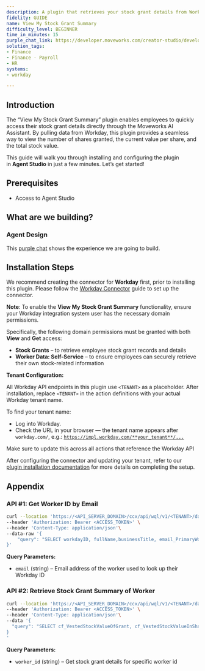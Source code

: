 ```yaml
---
description: A plugin that retrieves your stock grant details from Workday, including the number of shares granted, current value per share, and the total stock value.
fidelity: GUIDE
name: View My Stock Grant Summary
difficulty_level: BEGINNER
time_in_minutes: 15
purple_chat_link: https://developer.moveworks.com/creator-studio/developer-tools/purple-chat/?conversation=%7B%22startTimestamp%22%3A%2211%3A43+AM%22%2C%22messages%22%3A%5B%7B%22parts%22%3A%5B%7B%22richText%22%3A%22%3Cp%3ECan+you+show+me+my+stock+grant+summary%3F%3C%2Fp%3E%22%7D%5D%2C%22role%22%3A%22user%22%7D%2C%7B%22parts%22%3A%5B%7B%22reasoningSteps%22%3A%5B%7B%22richText%22%3A%22%3Cp%3ELooking+up+your+stock+grant+information+in+Workday...%3C%2Fp%3E%22%2C%22status%22%3A%22pending%22%7D%5D%7D%5D%2C%22role%22%3A%22assistant%22%7D%2C%7B%22parts%22%3A%5B%7B%22reasoningSteps%22%3A%5B%7B%22richText%22%3A%22%3Cp%3ELooking+up+your+stock+grant+information+in+Workday...%3C%2Fp%3E%22%2C%22status%22%3A%22success%22%7D%2C%7B%22richText%22%3A%22%3Cp%3ERetrieving+current+market+price+for+your+company%27s+stock...%3C%2Fp%3E%22%2C%22status%22%3A%22success%22%7D%2C%7B%22richText%22%3A%22%3Cp%3ECalculating+total+value...%3C%2Fp%3E%22%2C%22status%22%3A%22success%22%7D%5D%7D%2C%7B%22richText%22%3A%22%3Cp%3EOkay%2C+here+is+your+stock+grant+summary+from+%3Cstrong%3EWorkday%3C%2Fstrong%3E%3A%3C%2Fp%3E%3Cul%3E%3Cli%3E%3Cstrong%3EShares+Granted%3A%3C%2Fstrong%3E+5%2C000%3C%2Fli%3E%3Cli%3E%3Cstrong%3ECurrent+Value+Per+Share%3A%3C%2Fstrong%3E+%24125.00%3C%2Fli%3E%3Cli%3E%3Cstrong%3ETotal+Stock+Value%3A%3C%2Fstrong%3E+%24625%2C000.00%3C%2Fli%3E%3C%2Ful%3E%22%7D%2C%7B%22citations%22%3A%5B%7B%22citationTitle%22%3A%22My+Stock+Grants%22%2C%22connectorName%22%3A%22workday%22%7D%5D%7D%5D%2C%22role%22%3A%22assistant%22%7D%5D%7D
solution_tags:
- Finance
- Finance - Payroll
- HR
systems:
- workday

---
```

## **Introduction**

The “View My Stock Grant Summary” plugin enables employees to quickly access their stock grant details directly through the Moveworks AI Assistant. By pulling data from Workday, this plugin provides a seamless way to view the number of shares granted, the current value per share, and the total stock value.

This guide will walk you through installing and configuring the plugin in **Agent Studio** in just a few minutes. Let’s get started!

## **Prerequisites**

- Access to Agent Studio

## **What are we building?**

### **Agent Design**

This [purple chat](https://developer.moveworks.com/creator-studio/developer-tools/purple-chat/?conversation=%7B%22startTimestamp%22%3A%2211%3A43+AM%22%2C%22messages%22%3A%5B%7B%22parts%22%3A%5B%7B%22richText%22%3A%22%3Cp%3ECan+you+show+me+my+stock+grant+summary%3F%3C%2Fp%3E%22%7D%5D%2C%22role%22%3A%22user%22%7D%2C%7B%22parts%22%3A%5B%7B%22reasoningSteps%22%3A%5B%7B%22richText%22%3A%22%3Cp%3ELooking+up+your+stock+grant+information+in+Workday...%3C%2Fp%3E%22%2C%22status%22%3A%22pending%22%7D%5D%7D%5D%2C%22role%22%3A%22assistant%22%7D%2C%7B%22parts%22%3A%5B%7B%22reasoningSteps%22%3A%5B%7B%22richText%22%3A%22%3Cp%3ELooking+up+your+stock+grant+information+in+Workday...%3C%2Fp%3E%22%2C%22status%22%3A%22success%22%7D%2C%7B%22richText%22%3A%22%3Cp%3ERetrieving+current+market+price+for+your+company%27s+stock...%3C%2Fp%3E%22%2C%22status%22%3A%22success%22%7D%2C%7B%22richText%22%3A%22%3Cp%3ECalculating+total+value...%3C%2Fp%3E%22%2C%22status%22%3A%22success%22%7D%5D%7D%2C%7B%22richText%22%3A%22%3Cp%3EOkay%2C+here+is+your+stock+grant+summary+from+%3Cstrong%3EWorkday%3C%2Fstrong%3E%3A%3C%2Fp%3E%3Cul%3E%3Cli%3E%3Cstrong%3EShares+Granted%3A%3C%2Fstrong%3E+5%2C000%3C%2Fli%3E%3Cli%3E%3Cstrong%3ECurrent+Value+Per+Share%3A%3C%2Fstrong%3E+%24125.00%3C%2Fli%3E%3Cli%3E%3Cstrong%3ETotal+Stock+Value%3A%3C%2Fstrong%3E+%24625%2C000.00%3C%2Fli%3E%3C%2Ful%3E%22%7D%2C%7B%22citations%22%3A%5B%7B%22citationTitle%22%3A%22My+Stock+Grants%22%2C%22connectorName%22%3A%22workday%22%7D%5D%7D%5D%2C%22role%22%3A%22assistant%22%7D%5D%7D) shows the experience we are going to build.

## **Installation Steps**

We recommend creating the connector for **Workday** first, prior to installing this plugin. Please follow the [Workday Connector](https://developer.moveworks.com/marketplace/package/?id=workday&hist=home%2Cbrws#how-to-implement) guide to set up the connector.

**Note**: To enable the **View My Stock Grant Summary** functionality, ensure your Workday integration system user has the necessary domain permissions.

Specifically, the following domain permissions must be granted with both **View** and **Get** access:

- **Stock Grants** – to retrieve employee stock grant records and details
- **Worker Data: Self-Service** – to ensure employees can securely retrieve their own stock-related information

**Tenant Configuration:**

All Workday API endpoints in this plugin use `<TENANT>` as a placeholder. After installation, replace `<TENANT>` in the action definitions with your actual Workday tenant name.

To find your tenant name:

- Log into Workday.
- Check the URL in your browser — the tenant name appears after `workday.com/`, e.g.: [`https://impl.workday.com/**your_tenant**/...`](https://impl.workday.com/**your_tenant**/...)

Make sure to update this across all actions that reference the Workday API

After configuring the connector and updating your tenant, refer to our [plugin installation documentation](https://help.moveworks.com/docs/ai-agent-marketplace-installation) for more details on completing the setup.

## **Appendix**

### **API #1: Get Worker ID by Email**

```bash
curl --location 'https://<API_SERVER_DOMAIN>/ccx/api/wql/v1/<TENANT>/data' \
--header 'Authorization: Bearer <ACCESS_TOKEN>' \
--header 'Content-Type: application/json'\
--data-raw '{
    "query": "SELECT workdayID, fullName,businessTitle, email_PrimaryWorkOrPrimaryHome as email ,employeeID FROM allWorkers WHERE email_PrimaryWorkOrPrimaryHome = '\''{{email}}'\''"
}'

```

**Query Parameters:**

- `email` (string) – Email address of the worker used to look up their Workday ID

### **API #2: Retrieve Stock Grant Summary of Worker**

```bash
curl --location 'https://<API_SERVER_DOMAIN>/ccx/api/wql/v1/<TENANT>/data' \
--header 'Authorization: Bearer <ACCESS_TOKEN>' \
--header 'Content-Type: application/json'\
--data '{
  "query": "SELECT cf_VestedStockValueOfGrant, cf_VestedStockValueInShares,cf_sharesGrantedGrantPrice, sharesVested, sharesGranted, grantDate, vestFromDate, grantID, grantPrice, stockGrant FROM allStockGrants WHERE sharesVested > 0 AND employee = '\''{{worker_id}}'\'' ORDER BY vestFromDate DESC LIMIT 1"
}
'
```

**Query Parameters:**

- `worker_id` (string) – Get stock grant details for specific worker id
